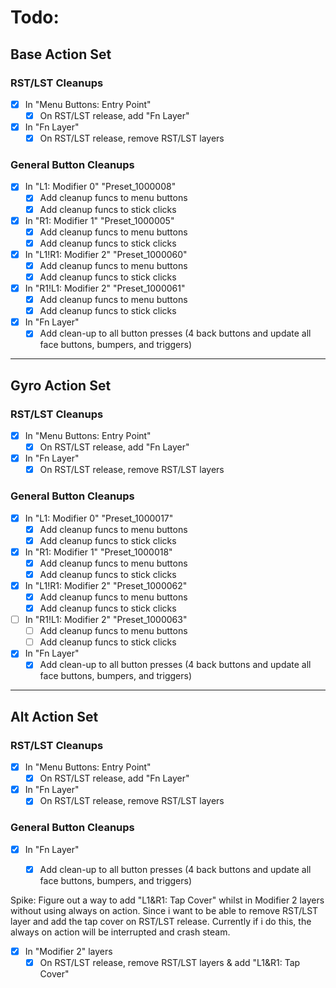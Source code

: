 # Todo:

## Base Action Set
### RST/LST Cleanups
- [x] In "Menu Buttons: Entry Point"
    - [x] On RST/LST release, add "Fn Layer"
- [x] In "Fn Layer"
    - [x] On RST/LST release, remove RST/LST layers

### General Button Cleanups
- [x] In "L1: Modifier 0" "Preset_1000008"
    - [x] Add cleanup funcs to menu buttons
    - [x] Add cleanup funcs to stick clicks
- [x] In "R1: Modifier 1" "Preset_1000005"
    - [x] Add cleanup funcs to menu buttons
    - [x] Add cleanup funcs to stick clicks
- [x] In "L1!R1: Modifier 2" "Preset_1000060"
    - [x] Add cleanup funcs to menu buttons
    - [x] Add cleanup funcs to stick clicks
- [x] In "R1!L1: Modifier 2" "Preset_1000061"
    - [x] Add cleanup funcs to menu buttons
    - [x] Add cleanup funcs to stick clicks
- [x] In "Fn Layer"
    - [x] Add clean-up to all button presses (4 back buttons and update all face buttons, bumpers, and triggers)

---

## Gyro Action Set
### RST/LST Cleanups
- [x] In "Menu Buttons: Entry Point"
    - [x] On RST/LST release, add "Fn Layer"
- [x] In "Fn Layer"
    - [x] On RST/LST release, remove RST/LST layers

### General Button Cleanups
- [X] In "L1: Modifier 0" "Preset_1000017"
    - [X] Add cleanup funcs to menu buttons
    - [X] Add cleanup funcs to stick clicks
- [x] In "R1: Modifier 1" "Preset_1000018"
    - [x] Add cleanup funcs to menu buttons
    - [x] Add cleanup funcs to stick clicks
- [x] In "L1!R1: Modifier 2" "Preset_1000062"
    - [x] Add cleanup funcs to menu buttons
    - [x] Add cleanup funcs to stick clicks
- [ ] In "R1!L1: Modifier 2" "Preset_1000063"
    - [ ] Add cleanup funcs to menu buttons
    - [ ] Add cleanup funcs to stick clicks
- [x] In "Fn Layer"
    - [x] Add clean-up to all button presses (4 back buttons and update all face buttons, bumpers, and triggers)

---

## Alt Action Set
### RST/LST Cleanups
- [x] In "Menu Buttons: Entry Point"
    - [x] On RST/LST release, add "Fn Layer"
- [x] In "Fn Layer"
    - [x] On RST/LST release, remove RST/LST layers

### General Button Cleanups
- [x] In "Fn Layer"
    - [x] Add clean-up to all button presses (4 back buttons and update all face buttons, bumpers, and triggers)


Spike:
Figure out a way to add "L1&R1: Tap Cover" whilst in Modifier 2 layers without using always on action. Since i want to be able to remove RST/LST layer and add the tap cover on RST/LST release. Currently if i do this, the always on action will be interrupted and crash steam.

- [x] In "Modifier 2" layers
    - [x] On RST/LST release, remove RST/LST layers & add "L1&R1: Tap Cover"
